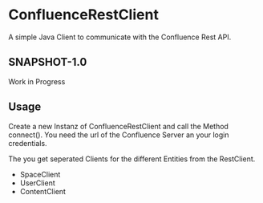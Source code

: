 # ConfluenceRestClient

A simple Java Client to communicate with the Confluence Rest API.

## SNAPSHOT-1.0

Work in Progress

## Usage

Create a new Instanz of ConfluenceRestClient and call the Method connect().
You need the url of the Confluence Server an your login credentials.

The you get seperated Clients for the different Entities from the RestClient.

* SpaceClient
* UserClient
* ContentClient